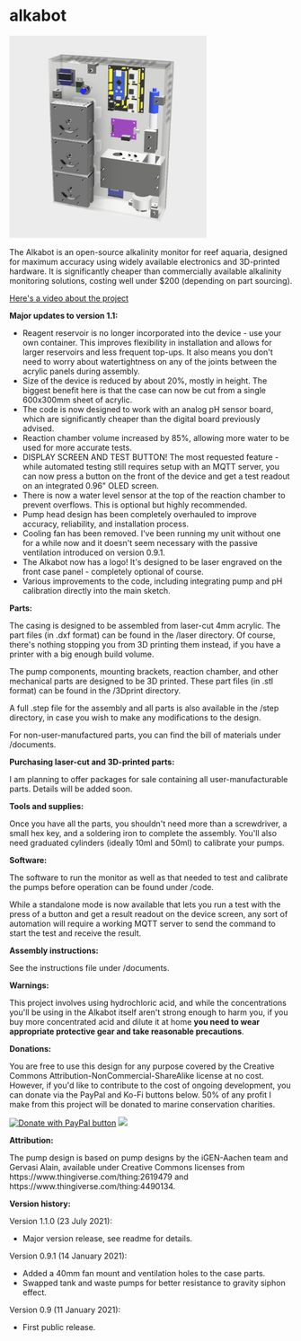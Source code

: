# alkabot

<img src="images/alkabot_assembly.PNG" height=360/>

The Alkabot is an open-source alkalinity monitor for reef aquaria, designed for maximum accuracy using widely available electronics and 3D-printed hardware. It is significantly cheaper than commercially available alkalinity monitoring solutions, costing well under $200 (depending on part sourcing).

<a href="https://youtu.be/Ts23RznHFv8">Here's a video about the project</a>

<P><b>Major updates to version 1.1:</b></P>
<ul>
<li>Reagent reservoir is no longer incorporated into the device - use your own container. This improves flexibility in installation and allows for larger reservoirs and less frequent top-ups. It also means you don't need to worry about watertightness on any of the joints between the acrylic panels during assembly.</li>
<li>Size of the device is reduced by about 20%, mostly in height. The biggest benefit here is that the case can now be cut from a single 600x300mm sheet of acrylic.</li>
<li>The code is now designed to work with an analog pH sensor board, which are significantly cheaper than the digital board previously advised.</li>
<li>Reaction chamber volume increased by 85%, allowing more water to be used for more accurate tests.</li>
<li>DISPLAY SCREEN AND TEST BUTTON! The most requested feature - while automated testing still requires setup with an MQTT server, you can now press a button on the front of the device and get a test readout on an integrated 0.96" OLED screen.</li>
<li>There is now a water level sensor at the top of the reaction chamber to prevent overflows. This is optional but highly recommended.</li>
<li>Pump head design has been completely overhauled to improve accuracy, reliability, and installation process.</li>
<li>Cooling fan has been removed. I've been running my unit without one for a while now and it doesn't seem necessary with the passive ventilation introduced on version 0.9.1.</li>
<li>The Alkabot now has a logo! It's designed to be laser engraved on the front case panel - completely optional of course.</li>
<li>Various improvements to the code, including integrating pump and pH calibration directly into the main sketch.</li>
</ul>

<P><b>Parts:</b></P>
<p>The casing is designed to be assembled from laser-cut 4mm acrylic. The part files (in .dxf format) can be found in the /laser directory. Of course, there's nothing stopping you from 3D printing them instead, if you have a printer with a big enough build volume.</p>

<P>The pump components, mounting brackets, reaction chamber, and other mechanical parts are designed to be 3D printed. These part files (in .stl format) can be found in the /3Dprint directory.</p>

<P>A full .step file for the assembly and all parts is also available in the /step directory, in case you wish to make any modifications to the design.</p>

<P>For non-user-manufactured parts, you can find the bill of materials under /documents.</p>

<P><b>Purchasing laser-cut and 3D-printed parts:</b></p>
<p>I am planning to offer packages for sale containing all user-manufacturable parts. Details will be added soon.</p>

<p><b>Tools and supplies:</b></p>
<p>Once you have all the parts, you shouldn't need more than a screwdriver, a small hex key, and a soldering iron to complete the assembly. You'll also need graduated cylinders (ideally 10ml and 50ml) to calibrate your pumps.</p>

<p><b>Software:</b></p>
<p>The software to run the monitor as well as that needed to test and calibrate the pumps before operation can be found under /code.</p>
<p>While a standalone mode is now available that lets you run a test with the press of a button and get a result readout on the device screen, any sort of automation will require a working MQTT server to send the command to start the test and receive the result.</p>

<p><b>Assembly instructions:</b></p>
<p>See the instructions file under /documents.</p>

<p><b>Warnings:</b></p>
<p>This project involves using hydrochloric acid, and while the concentrations you'll be using in the Alkabot itself aren't strong enough to harm you, if you buy more concentrated acid and dilute it at home <b>you need to wear appropriate protective gear and take reasonable precautions</b>.</p>

<p><b>Donations:</b></p>
<p>You are free to use this design for any purpose covered by the Creative Commons Attribution-NonCommercial-ShareAlike license at no cost. However, if you'd like to contribute to the cost of ongoing development, you can donate via the PayPal and Ko-Fi buttons below. 50% of any profit I make from this project will be donated to marine conservation charities.</p>

<a href="https://www.paypal.com/donate?business=EAHE9VLZCMH2Y"><img src="https://www.paypalobjects.com/en_US/i/btn/btn_donateCC_LG.gif" border="0" name="submit" title="PayPal - The safer, easier way to pay online!" alt="Donate with PayPal button" /></a>
<a href="https://ko-fi.com/Z8Z1394WD"><img src ="https://ko-fi.com/img/githubbutton_sm.svg"></a>

<p><b>Attribution:</b></p>
<p>The pump design is based on pump designs by the iGEN-Aachen team and Gervasi Alain, available under Creative Commons licenses from https://www.thingiverse.com/thing:2619479 and https://www.thingiverse.com/thing:4490134.</p>

<p><b>Version history:</b></p>
<p>Version 1.1.0 (23 July 2021):</p>
<ul><li>Major version release, see readme for details.</li></ul>
<p>Version 0.9.1 (14 January 2021):</p>
<ul><li>Added a 40mm fan mount and ventilation holes to the case parts.</li>
  <li>Swapped tank and waste pumps for better resistance to gravity siphon effect.</li>
</ul>
<p>Version 0.9 (11 January 2021):</p>
<ul><li>First public release.</li></ul>
